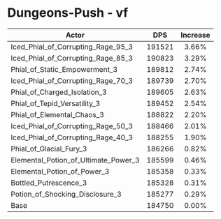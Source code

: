 # Dungeons-Push - vf
| Actor | DPS | Increase |
|---|:---:|:---:|
|Iced_Phial_of_Corrupting_Rage_95_3|191521|3.66%|
|Iced_Phial_of_Corrupting_Rage_85_3|190823|3.29%|
|Phial_of_Static_Empowerment_3|189812|2.74%|
|Iced_Phial_of_Corrupting_Rage_70_3|189739|2.70%|
|Phial_of_Charged_Isolation_3|189605|2.63%|
|Phial_of_Tepid_Versatility_3|189452|2.54%|
|Phial_of_Elemental_Chaos_3|188822|2.20%|
|Iced_Phial_of_Corrupting_Rage_50_3|188466|2.01%|
|Iced_Phial_of_Corrupting_Rage_40_3|188255|1.90%|
|Phial_of_Glacial_Fury_3|186266|0.82%|
|Elemental_Potion_of_Ultimate_Power_3|185599|0.46%|
|Elemental_Potion_of_Power_3|185358|0.33%|
|Bottled_Putrescence_3|185328|0.31%|
|Potion_of_Shocking_Disclosure_3|185277|0.29%|
|Base|184750|0.00%|
